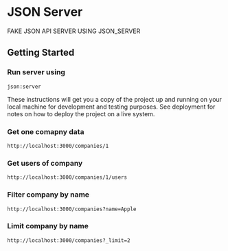 # JSON Server

FAKE JSON API SERVER USING JSON_SERVER

## Getting Started

### Run server using
``````
json:server
``````

These instructions will get you a copy of the project up and running on your local machine for development and testing purposes. See deployment for notes on how to deploy the project on a live system.

### Get one comapny data 
``````
http://localhost:3000/companies/1
``````

### Get users of company
``````
http://localhost:3000/companies/1/users
``````

### Filter company by name 
``````
http://localhost:3000/companies?name=Apple
``````

### Limit company by name 
``````
http://localhost:3000/companies?_limit=2
``````

